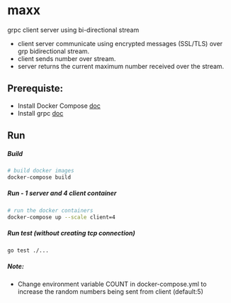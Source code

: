 # maxx
grpc client server using bi-directional stream 

- client server communicate using encrypted messages (SSL/TLS) over grp bidirectional stream.
- client sends number over stream.
- server returns the current maximum number received over the stream.

## Prerequiste:
- Install Docker Compose [doc](https://docs.docker.com/compose/install/)
- Install grpc [doc](https://grpc.io/docs/quickstart/go/)


## Run

##### Build
```sh
# build docker images
docker-compose build
```

##### Run - 1 server and 4 client container
```sh
# run the docker containers
docker-compose up --scale client=4
```

##### Run test (without creating tcp connection)
```sh
go test ./...
```

##### Note: 
- Change environment variable COUNT in docker-compose.yml to increase the random numbers being sent from client (default:5)
